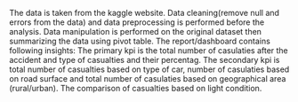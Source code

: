 The data is taken from the kaggle website.
Data cleaning(remove null and errors from the data) and data preprocessing is performed before the analysis.
Data manipulation is performed on the original dataset then summarizing the data using pivot table.
The report/dashboard contains following insights:
The primary kpi is the total number of casulaties after the accident and type of casualties and their percentag.
The secondary kpi is total number of casualties based on type of car, number of casulaties based on road surface and total number of casulaties based on geographical area (rural/urban).
The comparison of casualties based on light condition.
